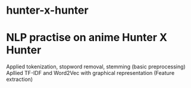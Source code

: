# hunter-x-hunter
# NLP practise on anime Hunter X Hunter
Applied tokenization, stopword removal, stemming (basic preprocessing)
Apllied TF-IDF and Word2Vec with graphical representation (Feature extraction)
